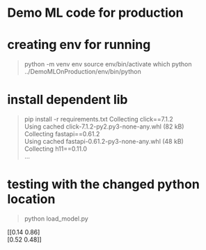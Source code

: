 # Demo ML code for production 


# creating env for running 
> python -m venv env
> source env/bin/activate
> which python 
../DemoMLOnProduction/env/bin/python

# install dependent lib 
> pip install -r requirements.txt
Collecting click==7.1.2 \
  Using cached click-7.1.2-py2.py3-none-any.whl (82 kB) \
Collecting fastapi==0.61.2 \
  Using cached fastapi-0.61.2-py3-none-any.whl (48 kB) \
Collecting h11==0.11.0 \
...


# testing with the changed python location 
> python load_model.py

[[0.14 0.86] \
 [0.52 0.48]]


